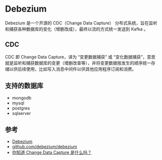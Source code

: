 # Debezium

Debezium 是一个开源的 CDC（Change Data Capture） 分布式系统，旨在监听和捕获各种数据库的变化（增删改成），最终以流的方式统一发送到 Kafka 。

## CDC

CDC 即 Change Data Capture，译为 “变更数据捕获” 或 “变化数据捕获”，意思就是监听和捕获数据库的变更（增删改查等），并将变更数据按发生的顺序统一存储以供后续使用，比如写入消息中间件以供其他应用程序订阅和消费。

## 支持的数据库

* mongodb
* mysql
* postgres
* sqlserver

## 参考

* [Debezium](https://debezium.io)
* [github.com/debezium/debezium](https://github.com/debezium/debezium)
* [你知道 Change Data Capture 是什么吗？](https://farer.org/2018/07/27/change-data-capture/)
